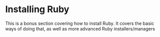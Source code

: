 # Installing Ruby

This is a bonus section covering how to install Ruby. It covers the basic ways of doing that, as well as more advanced Ruby installers/managers